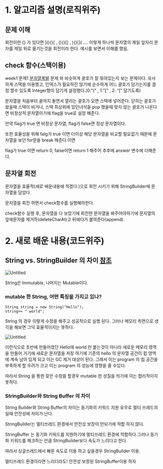 # 1. 알고리즘 설명(로직위주)

## 문제 이해

회전이란 [](){} 가 있다면 ](){}[ , (){}[] , ){}[]( .... 이렇게 하나씩 문자열의 제일 앞자리 문자를 제일 위로 옮기는것을 회전이라 한다. 예시를 보면서 이해를 했음.

## check 함수(스택이용)

week1 문제1 [문자열폭발]([https://www.acmicpc.net/problem/9935](https://www.acmicpc.net/problem/9935)) 문제 와 비슷하게 괄호가 잘 묶여있는지 보는 문제이다. 유사하게 스택을 이용했고, 인덱스가 필요하진 않기에 순수하게 어느 괄호가 담기는지를 결정 할수 있도록 Integer형이 담기게 설정했다.(0:”(” , 1:”[” , 2: “[” 담기도록) 

문자열을 처음부터 끝까지 돌면서 열리는 괄호가 오면 스택에 넣어준다. 닫히는 괄호가 왔을때 스택이 비거나,  스택 최상위에 있던녀석을 pop 했을때 맞지 않는 괄호가 나온다면 비정상적 문자열이기에 flag을 true로 설정 해준다.

만약 flag가 true 면 비정상 문자열, flag가 false면 정상 문자열이다.

또한 효율성을 위해 falg가 true 이면 더이상 해당 문자열을 비교할 필요없기 때문에 문자열을 보던 for문을 break 해준다.이면 

flag가 true 이면 return 0, false이면 return 1  해주어 추후에 answer 변수에 더해준다.

## 문자열 회전

문자열을 효율적(새로 배운내용에 적겠다.)으로 회전 시키기 위해 StringBuilder에 문자열을 담았다.

문자열을 회전 하면서 check함수를 실행해야한다.

check함수 실행 후, 문자열을 다 보았기에 회전한 문자열을 봐주어야하기에 문자열의 앞에문자를 제거하(deleteCharAt)고 뒤에다가 붙여준다(append).

# 2. 새로 배운 내용(코드위주)

## String vs. StringBuilder 의 차이 [참조]([https://ifuwanna.tistory.com/221](https://ifuwanna.tistory.com/221))

![Untitled](https://s3-us-west-2.amazonaws.com/secure.notion-static.com/ed0900a6-5a9c-4d5e-b6a4-f5052055fe7f/Untitled.png)

String은 Immutable, 나머지는 Mutable이다. 

### mutable 한 String, 어떤 특징을 가지고 있나?

```
String string = new String("Hello");
string+= " world";
```

String 의 경우 이렇게 수정을 해주고 성공적으로 실행 된다. 그러나 메모리 측면으로 생각을 해보면 그닥 효율적이지는 못하다. 

![Untitled](https://s3-us-west-2.amazonaws.com/secure.notion-static.com/59e5c091-6573-49c3-867e-ba1c17ecf7fc/Untitled.png)

이런식으로 초반에 만들어졌던 Hello에 world 만 붙는것이 아니라  새로운 메모리 영역을 만들어 거기에 새로운 문자열을 저장 하기에 기존의 hello 의 문자열 공간이 힙 영역에 계속 남아 있게 되고 이는 GC 제거 대상이 된다. 그래서 이는 program 의 힙 공간을 부족하게 할 우려가 크고 이는 program 의 성능에 영향을 줄 수있다. 

따라서 String 을 통한 잦은 수정을 할경우 mutable 한 성질을 띄기에 이는 합리적이지 못하다.

### StringBuilder와 String Buffer 의 차이

String Builder와 String Buffer의 차이는 동기화의 키워드 지원 유무로 멀티 쓰레드의 일때 안전성에 차이가 난다.

StringBuilder는 멀티쓰레드 환경에서 안전성 보장이 안되기에 적합 하지 않다.  

StringBuffer 는 동기화 키워드를 지원하기에 멀티쓰레드 환경에 적합하다.그러나  동기화 키워드를 체크하는 만큼 StringBuilder보다 속도가 느리다고 한다.

따라서 싱글쓰레드에서 빠른 속도로 이용 하고 싶을경우 StringBuilder 이용.

멀티쓰레드 환경이라면 느리더라도! 안전성 보장된 StringBuffer이용 하자